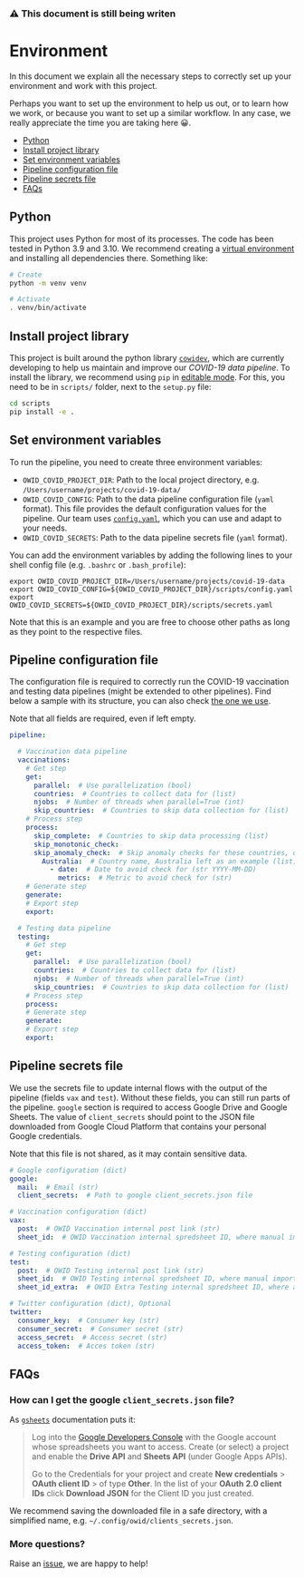 ### ⚠️ This document is still being writen

# Environment
In this document we explain all the necessary steps to correctly set up your environment and work with this project. 

Perhaps you want to set up the environment to help us out, or to learn how we work, or because you want to set up a
similar workflow. In any case, we really appreciate the time you are taking here 😀.

- [Python](#python)
- [Install project library](#install-project-library)
- [Set environment variables](#set-environment-variables)
- [Pipeline configuration file](#pipeline-configuration-file)
- [Pipeline secrets file](#pipeline-secrets-file)
- [FAQs](#FAQs)

## Python
This project uses Python for most of its processes. The code has been tested in Python 3.9 and 3.10. We recommend
creating a [virtual environment](https://docs.python.org/3/library/venv.html) and installing all dependencies there.
Something like:

```bash
# Create
python -m venv venv

# Activate
. venv/bin/activate
```

## Install project library
This project is built around the python library [`cowidev`](../src/cowidev/), which are currently developing to help us
maintain and improve our _COVID-19 data pipeline_. To install the library, we recommend using `pip` in [editable mode](https://pip.pypa.io/en/stable/cli/pip_install/#editable-installs). For this, you need to be in `scripts/` folder, next to the `setup.py` file:

```bash
cd scripts
pip install -e .
```

## Set environment variables
To run the pipeline, you need to create three environment variables: 

- `OWID_COVID_PROJECT_DIR`: Path to the local project directory, e.g. `/Users/username/projects/covid-19-data/`
- `OWID_COVID_CONFIG`: Path to the data pipeline configuration file (`yaml` format). This file provides the default configuration values for the pipeline. Our team uses [`config.yaml`](../config.yaml), which you can use and adapt to your needs.
- `OWID_COVID_SECRETS`: Path to the data pipeline secrets file (`yaml` format).

You can add the environment variables by adding the following lines to your shell config file (e.g. `.bashrc` or `.bash_profile`):

```
export OWID_COVID_PROJECT_DIR=/Users/username/projects/covid-19-data
export OWID_COVID_CONFIG=${OWID_COVID_PROJECT_DIR}/scripts/config.yaml
export OWID_COVID_SECRETS=${OWID_COVID_PROJECT_DIR}/scripts/secrets.yaml
```

Note that this is an example and you are free to choose other paths as long as they point to the respective files.

## Pipeline configuration file
The configuration file is required to correctly run the COVID-19 vaccination and testing data pipelines (might be
extended to other pipelines). Find below a sample with its structure, you can also check [the one we use](../config_new.yaml). 

Note that all fields are required, even if left empty.

```yaml
pipeline:

  # Vaccination data pipeline
  vaccinations:
    # Get step
    get:
      parallel:  # Use parallelization (bool)
      countries:  # Countries to collect data for (list)
      njobs:  # Number of threads when parallel=True (int)
      skip_countries:  # Countries to skip data collection for (list)
    # Process step
    process:
      skip_complete:  # Countries to skip data processing (list)
      skip_monotonic_check:
      skip_anomaly_check:  # Skip anomaly checks for these countries, dates and metrics (dict)
        Australia:  # Country name, Australia left as an example (list)
          - date:  # Date to avoid check for (str YYYY-MM-DD)
            metrics:  # Metric to avoid check for (str)
    # Generate step
    generate:
    # Export step
    export:

  # Testing data pipeline
  testing:
    # Get step
    get:
      parallel:  # Use parallelization (bool)
      countries:  # Countries to collect data for (list)
      njobs:  # Number of threads when parallel=True (int)
      skip_countries:  # Countries to skip data collection for (list)
    # Process step
    process:
    # Generate step
    generate:
    # Export step
    export:
```

## Pipeline secrets file
We use the secrets file to update internal flows with the output of the pipeline (fields `vax` and `test`). Without
these fields, you can still run parts of the pipeline. `google` section is required to access Google Drive and Google
Sheets. The value of `client_secrets` should point to the JSON file downloaded from Google Cloud Platform that contains your personal Google credentials. 

Note that this file is not shared, as it may contain sensitive data.

```yaml
# Google configuration (dict)
google:
  mail:  # Email (str)
  client_secrets:  # Path to google client_secrets.json file

# Vaccination configuration (dict)
vax:
  post:  # OWID Vaccination internal post link (str)
  sheet_id:  # OWID Vaccination internal spredsheet ID, where manual imports happen (str)

# Testing configuration (dict)
test:
  post:  # OWID Testing internal post link (str)
  sheet_id:  # OWID Testing internal spredsheet ID, where manual imports happen (str)
  sheet_id_extra:  # OWID Extra Testing internal spredsheet ID, where attempted countries are listed (str)

# Twitter configuration (dict), Optional
twitter:
  consumer_key:  # Consumer key (str)
  consumer_secret:  # Consumer secret (str)
  access_secret:  # Access secret (str)
  access_token:  # Acces token (str)
```


## FAQs
### How can I get the google `client_secrets.json` file?
As [`gsheets`](https://gsheets.readthedocs.io/en/stable/#quickstart) documentation puts it:

> Log into the [Google Developers Console](https://console.developers.google.com/) with the Google account whose
> spreadsheets you want to access. Create (or select) a project and enable the **Drive API** and **Sheets API** (under
> Google Apps APIs).
>
> Go to the Credentials for your project and create **New credentials** > **OAuth client ID** > of type **Other**. In
> the list of your **OAuth 2.0 client IDs** click **Download JSON** for the Client ID you just created.

We recommend saving the downloaded file in a safe directory, with a simplified name, e.g.
`~/.config/owid/clients_secrets.json`.

### More questions?
Raise an [issue](https://github.com/owid/covid-19-data/issues), we are happy to help!
